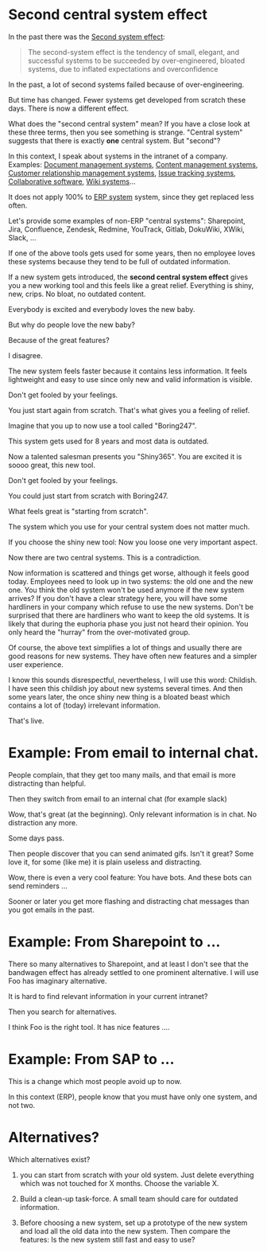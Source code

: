 # Second central system effect

In the past there was the [Second system effect](https://en.wikipedia.org/wiki/Second-system_effect):

> The second-system effect is the tendency of small, elegant, and successful systems to be succeeded by over-engineered,
> bloated systems, due to inflated expectations and overconfidence

In the past, a lot of second systems failed because of over-engineering.

But time has changed. Fewer systems get developed from scratch these days. There is now a different effect.

What does the "second central system" mean? If you have a close look at these three terms, then you see something is strange. "Central system" suggests that there is exactly **one** central system. But "second"?

In this context, I speak about systems in the intranet of a company. Examples: [Document management systems](https://en.wikipedia.org/wiki/Document_management_system), [Content management systems](https://en.wikipedia.org/wiki/Content_management_system), [Customer relationship management systems](https://en.wikipedia.org/wiki/Customer_relationship_management), [Issue tracking systems](https://en.wikipedia.org/wiki/Issue_tracking_system),
[Collaborative software](https://en.wikipedia.org/wiki/Collaborative_software), [Wiki systems](https://en.wikipedia.org/wiki/Wiki_software)...


It does not apply 100% to [ERP system](https://en.wikipedia.org/wiki/Enterprise_resource_planning) system, since they get replaced less often.


Let's provide some examples of non-ERP "central systems": Sharepoint, Jira, Confluence, Zendesk, Redmine, YouTrack, Gitlab, DokuWiki, XWiki, Slack, ...

If one of the above tools gets used for some years, then no employee loves these systems because they tend to be full of outdated information.

If a new system gets introduced, the **second central system effect** gives you a new working tool and this feels like a great relief. Everything is shiny, new, crips. No bloat, no outdated content.

Everybody is excited and everybody loves the new baby.

But why do people love the new baby?

Because of the great features?

I disagree. 

The new system feels faster because it contains less information. It feels lightweight and easy to use
since only new and valid information is visible.

Don't get fooled by your feelings.

You just start again from scratch. That's what gives you a feeling of relief.

Imagine that you up to now use a tool called "Boring247".

This system gets used for 8 years and most data is outdated.

Now a talented salesman presents you "Shiny365". You are excited it is soooo great, this new tool.


Don't get fooled by your feelings.

You could just start from scratch with Boring247.

What feels great is "starting from scratch".

The system which you use for your central system does not matter much.

If you choose the shiny new tool: Now you loose one very important aspect.

Now there are two central systems. This is a contradiction. 

Now information is scattered and things get worse, although it feels good today. Employees need to look
up in two systems: the old one and the new one. You think the old system won't be used anymore if the new system
arrives? If you don't have a clear strategy here, you will have some hardliners in your company which refuse to use the new
systems. Don't be surprised that there are hardliners who want to keep the old systems. 
It is likely that during the euphoria phase you just not heard their opinion. 
You only heard the "hurray" from the over-motivated group.

Of course, the above text simplifies a lot of things and usually there are good reasons for new systems.
They have often new features and a simpler user experience.

I know this sounds disrespectful, nevertheless, I will use this word: Childish. I have seen
this childish joy about new systems several times. And then some years later,
the once shiny new thing is a bloated beast which contains a lot of (today) irrelevant information.

That's live.

# Example: From email to internal chat.

People complain, that they get too many mails, and that email is more distracting than helpful.

Then they switch from email to an internal chat (for example slack)

Wow, that's great (at the beginning). Only relevant information is in chat. No distraction any more.

Some days pass.

Then people discover that you can send animated gifs. Isn't it great? Some love it, for
some (like me) it is plain useless and distracting.

Wow, there is even a very cool feature: You have bots. And these bots can send reminders ...

Sooner or later you get more flashing and distracting chat messages than you got emails in the past. 

# Example: From Sharepoint to ...

There so many alternatives to Sharepoint, and at least I don't see that the bandwagen effect has already
settled to one prominent alternative. I will use Foo has imaginary alternative.

It is hard to find relevant information in your current intranet?

Then you search for alternatives.

I think Foo is the right tool. It has nice features ....

# Example: From SAP to ...

This is a change which most people avoid up to now.

In this context (ERP), people know that you must have only one system, and not two.

# Alternatives?

Which alternatives exist?

1) you can start from scratch with your old system. Just delete everything which was not touched for X months. Choose the variable X.

2) Build a clean-up task-force. A small team should care for outdated information.

3) Before choosing a new system, set up a prototype of the new system and load all the old data into the new system. Then compare the features: Is the new system still fast and easy to use?
